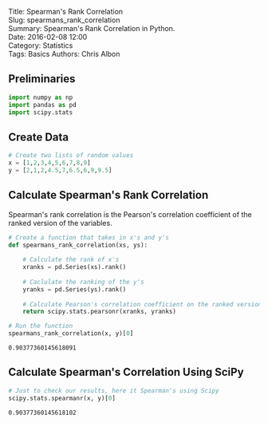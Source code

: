 Title: Spearman's Rank Correlation  
Slug: spearmans_rank_correlation  
Summary: Spearman's Rank Correlation in Python.    
Date: 2016-02-08 12:00  
Category: Statistics  
Tags: Basics
Authors: Chris Albon  

## Preliminaries


```python
import numpy as np
import pandas as pd
import scipy.stats
```

## Create Data


```python
# Create two lists of random values
x = [1,2,3,4,5,6,7,8,9]
y = [2,1,2,4.5,7,6.5,6,9,9.5]
```

## Calculate Spearman's Rank Correlation

Spearman's rank correlation is the Pearson's correlation coefficient of the ranked version of the variables.


```python
# Create a function that takes in x's and y's
def spearmans_rank_correlation(xs, ys):
    
    # Calculate the rank of x's
    xranks = pd.Series(xs).rank()
    
    # Caclulate the ranking of the y's
    yranks = pd.Series(ys).rank()
    
    # Calculate Pearson's correlation coefficient on the ranked versions of the data
    return scipy.stats.pearsonr(xranks, yranks)
```


```python
# Run the function
spearmans_rank_correlation(x, y)[0]
```




    0.90377360145618091



## Calculate Spearman's Correlation Using SciPy


```python
# Just to check our results, here it Spearman's using Scipy
scipy.stats.spearmanr(x, y)[0]
```




    0.90377360145618102


